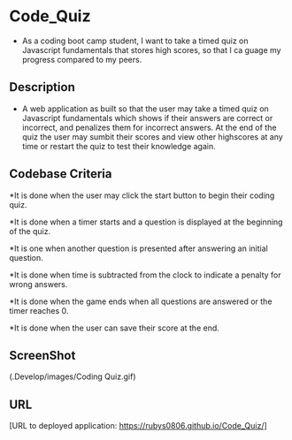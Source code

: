 # Code_Quiz
* As a coding boot camp student, I want to take a timed quiz on Javascript fundamentals that stores high scores, so that I ca guage my progress compared to my peers.

## Description 

* A web application as built so that the user may take a timed quiz on Javascript fundamentals which shows if their answers are correct or incorrect, and penalizes 
them for incorrect answers. At the end of the quiz the user may sumbit their scores and view other highscores at any time or restart the quiz to test their
knowledge again. 

## Codebase Criteria

*It is done when the user may click the start button to begin their coding quiz.

*It is done when a timer starts and a question is displayed at the beginning of the quiz. 

*It is one when another question is presented after answering an initial question. 

*It is done when time is subtracted from the clock to indicate a penalty for wrong answers. 

*It is done when the game ends when all questions are answered or the timer reaches 0. 

*It is done when the user can save their score at the end. 

## ScreenShot
(.Develop/images/Coding Quiz.gif)

## URL
[URL to deployed application: https://rubys0806.github.io/Code_Quiz/]
